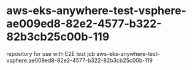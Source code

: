 # aws-eks-anywhere-test-vsphere-ae009ed8-82e2-4577-b322-82b3cb25c00b-119
repository for use with E2E test job aws-eks-anywhere-test-vsphere:ae009ed8-82e2-4577-b322-82b3cb25c00b-119
